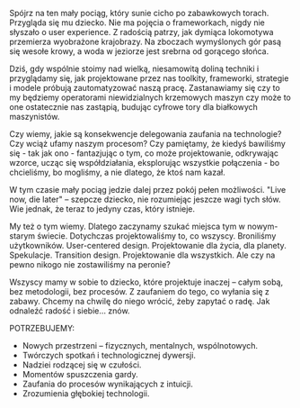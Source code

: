 Spójrz na ten mały pociąg, który sunie cicho po zabawkowych torach. Przygląda się mu dziecko. Nie ma pojęcia o frameworkach, nigdy nie słyszało o user experience. Z radością patrzy, jak dymiąca lokomotywa przemierza wyobrażone krajobrazy. Na zboczach wymyślonych gór pasą się wesołe krowy, a woda w jeziorze jest srebrna od gorącego słońca.

Dziś, gdy wspólnie stoimy nad wielką, niesamowitą doliną techniki i przyglądamy się, jak projektowane przez nas toolkity, frameworki, strategie i modele próbują zautomatyzować naszą pracę. Zastanawiamy się czy to my będziemy operatorami niewidzialnych krzemowych maszyn czy może to one ostatecznie nas zastąpią, budując cyfrowe tory dla białkowych maszynistów.

Czy wiemy, jakie są konsekwencje delegowania zaufania na technologie? Czy wciąż ufamy naszym procesom? Czy pamiętamy, że kiedyś bawiliśmy się - tak jak ono - fantazjując o tym, co może projektowanie, odkrywając wzorce, ucząc się współdziałania, eksplorując wszystkie połączenia - bo chcieliśmy, bo mogliśmy, a nie dlatego, że ktoś nam kazał.

W tym czasie mały pociąg jedzie dalej przez pokój pełen możliwości. "Live now, die later" – szepcze dziecko, nie rozumiejąc jeszcze wagi tych słów. Wie jednak, że teraz to jedyny czas, który istnieje.

My też o tym wiemy. Dlatego zaczynamy szukać miejsca tym w nowym-starym świecie. Dotychczas projektowaliśmy to, co wszyscy. Broniliśmy użytkowników. User-centered design. Projektowanie dla życia, dla planety. Spekulacje. Transition design. Projektowanie dla wszystkich. Ale czy na pewno nikogo nie zostawiliśmy na peronie?

Wszyscy mamy w sobie to dziecko, które projektuje inaczej – całym sobą, bez metodologii, bez procesów. Z zaufaniem do tego, co wyłania się z zabawy. Chcemy na chwilę do niego wrócić, żeby zapytać o radę. Jak odnaleźć radość i siebie… znów.

POTRZEBUJEMY:

- Nowych przestrzeni – fizycznych, mentalnych, wspólnotowych.
- Twórczych spotkań i technologicznej dywersji.
- Nadziei rodzącej się w czułości.
- Momentów spuszczenia gardy.
- Zaufania do procesów wynikających z intuicji.
- Zrozumienia głębokiej technologii.
